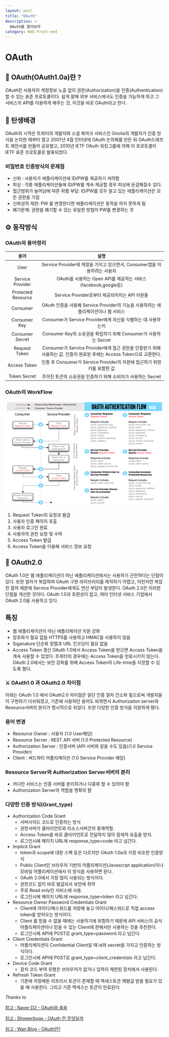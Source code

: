 ```yaml
---
layout: post
title: "OAuth"
description: >
  OAuth를 알아보자
category: Web Front-end
---
```

# OAuth

## 🧐 OAuth(OAuth1.0a)란 ? 

*OAuth*란 사용자의 계정정보 노출 없이 권한(Authorization)을 인증(Authentication)할 수 있는 표준 프로토콜이다.
쉽게 말해 외부 서비스에서도 인증을 가능하게 하고 그 서비스의 API를 이용하게 해주는 것, 이것을 바로 OAuth라고 한다.


## 👶 탄생배경
OAuth의 시작은 트위터의 개발자와 소셜 북마크 서비스인 Gnolia의 개발자가 인증 방식을 논의한 때부터 였고
2007년 4월 인터넷에 OAuth 논의체를 만든 뒤 OAuth드래프트 제안서를 만들어 공유했고,
2010년 IETF OAuth 워킹그룹에 의해 이 프로토콜이 IETF 표준 프로토콜로 발표되었다.

### 비밀번호 인증방식의 문제점

- 신뢰 : 사용자가 애플리케이션에 ID/PW를 제공하기 꺼려함
- 피싱 : 각종 애플리케이션들에 ID/PW를 계속 제공할 경우 피싱에 둔감해질수 있다.
- 접근범위가 늘어남에 따른 위험 부담: ID/PW를 모두 알고 있는 애플리케이션은 모든 권한을 가짐
- 신뢰성의 제한: PW 를 변경한다면 애플리케이션은 동작을 하지 못하게 됨
- 폐기문제: 권한을 폐기할 수 있는 유일한 방법이 PW를 변경하는 것

## ⚙️ 동작방식


### OAuth의 용어정리

|        용어        |                                                          설명                                                          |
|:------------------:|:----------------------------------------------------------------------------------------------------------------------:|
|        User        |                        Service Provider에 계정을 가지고 있으면서, Consumer앱을 이용하려는 사용자                       |
|  Service Provider  |                             OAuth를 사용하는 Open API를 제공하는 서비스 (facebook,google등)                            |
| Protected Resource |                                     Service Provider로부터 제공되어지는 API 자원들                                     |
|      Consumer      |                   OAuth 인증을 사용해 Service Provider의 기능을 사용하려는 애플리케이션이나 웹 서비스                  |
|    Consumer Key    |                              Consumer가 Service Provider에게 자신을 식별하는 데 사용하는키                             |
|   Consumer Secret  |                            Consumer Key의 소유권을 확립하기 위해 Consumer가 사용하는 Secret                            |
|    Request Token   | Consumer가 Service Provider에게 접근 권한을 인증받기 위해 사용하는 값. 인증이 완료된 후에는 Access Token으로 교환한다. |
|    Access Token    |                        인증 후 Consumer가 Service Provider의 자원에 접근하기 위한 키를 포함한 값                       |
|    Token Secret    |                              주어진 토큰의 소유권을 인증하기 위해 소비자가 사용하는 Secret                             |


### OAuth의 WorkFlow

![OAuth WORKFLOW](/assets/images/OAuth/OAuth-flow.png)

1. Request Token의 요청과 발급
2. 사용자 인증 페이지 호출
3. 사용자 로그인 완료
4. 사용자의 권한 요청 및 수락
5. Access Token 발급
6. Access Token을 이용해 서비스 정보 요청

## 🧐 OAuth2.0 

OAuth 1.0은 웹 애플리케이션이 아닌 애플리케이션에서는 사용하기 곤란하다는 단점이 있다.
또한 절차가 복잡하여 OAuth 구현 라이브러리를 제작하기 어렵고, 이런저런 복잡한 절차 때문에 Service Provider에게도 연산 부담이 발생한다.
OAuth 2.0은 이러한 단점을 개선한 것이다. OAuth 1.0과 호환성이 없고, 여러 인터넷 서비스 기업에서 OAuth 2.0을 사용하고 있다.

## 특징

- 웹 애플리케이션이 아닌 애플리케이션 지원 강화
- 암호화가 필요 없음 HTTPS를 사용하고 HMAC을 사용하지 않음
- Siganature 단순화 정렬과 URL 인코딩이 필요 없음
- Access Token 갱신 OAuth 1.0에서 Access Token을 받으면 Access Token을 계속 사용할 수 있었다. 트위터의 경우에는 Access Token을 만료시키지 않는다. OAuth 2.0에서는 보안 강화를 위해 Access Token의 Life-time을 지정할 수 있도록 했다.

### ⚔️ OAuth1.0 과 OAuth2.0 차이점

아래는 OAuth 1.0 에서 OAuth2.0 차이점은 일단 인증 절차 간소화 됨으로써 개발자들이 구현하기 더쉬워졌고,
기존에 사용하던 용어도 바뀌면서 Authorizaiton server와 Resource서버의 분리가 명시적으로 되었다.
또한 다양한 인증 방식을 지원하게 됐다.

### 용어 변경

- Resource Owner : 사용자 (1.0 User해당)
- Resource Server : REST API 서버 (1.0 Protected Resource)
- Authorization Server : 인증서버 (API 서버와 같을 수도 있음)(1.0 Service Provider)
- Client : 써드파티 어플리케이션 (1.0 Service Provider 해당)

### Resource Server와 Authorization Server서버의 분리

- 커다란 서비스는 인증 서버를 분리하거나 다중화 할 수 있어야 함
- Authorization Server의 역할을 명확히 함

### 다양한 인증 방식(Grant_type)
- Authorization Code Grant
    - 서버사이드 코드로 인증하는 방식
    - 권한서버가 클라이언트와 리소스서버간의 중재역할.
    - Access Token을 바로 클라이언트로 전달하지 않아 잠재적 유출을 방지.
    - 로그인시에 페이지 URL에 response_type=code 라고 넘긴다.
- Implicit Grant
    - token과 scope에 대한 스펙 등은 다르지만 OAuth 1.0a과 가장 비슷한 인증방식
    - Public Client인 브라우저 기반의 어플리케이션(Javascript application)이나 모바일 어플리케이션에서 이 방식을 사용하면 된다.
    - OAuth 2.0에서 가장 많이 사용되는 방식이다.
    - 권한코드 없이 바로 발급되서 보안에 취약
    - 주로 Read only인 서비스에 사용.
    - 로그인시에 페이지 URL에 response_type=token 라고 넘긴다.
- Resource Owner Password Credentials Grant
    - Client에 아이디/패스워드를 저장해 놓고 아이디/패스워드로 직접 access token을 받아오는 방식이다.
    - Client 를 믿을 수 없을 때에는 사용하기에 위험하기 때문에 API 서비스의 공식 어플리케이션이나 믿을 수 있는 Client에 한해서만 사용하는 것을 추천한다.
    - 로그인시에 API에 POST로 grant_type=password 라고 넘긴다.
- Client Credentials Grant
    - 어플리케이션이 Confidential Client일 때 id와 secret을 가지고 인증하는 방식이다.
    - 로그인시에 API에 POST로 grant_type=client_credentials 라고 넘긴다.
- Device Code Grant
    - 장치 코드 부여 유형은 브라우저가 없거나 입력이 제한된 장치에서 사용된다.
- Refresh Token Grant
    - 기존에 저장해둔 리프러시 토큰이 존재할 때 엑세스토큰 재발급 받을 필요가 있을 때 사용한다. 그리고 기존 액세스는 토큰이 만료된다.


*Thanks to*

[참고 : Naver D2 - OAuth와 춤을](https://d2.naver.com/helloworld/24942)

[참고 : Showerbugs - OAuth 란 무엇일까](https://showerbugs.github.io/2017-11-16/OAuth-%EB%9E%80-%EB%AC%B4%EC%97%87%EC%9D%BC%EA%B9%8C)

[참고 : Wan Blog - OAuth란?](https://minwan1.github.io/2018/02/24/2018-02-24-OAuth)
